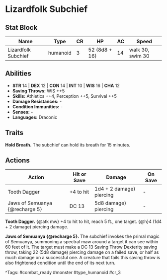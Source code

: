 # Lizardfolk Subchief

## Stat Block

| Name | Type | CR | HP | AC | Speed |
|------|------|----|----|----|-------|
| Lizardfolk Subchief | humanoid | 3 | 52 (8d8 + 16) | 14 | walk 30, swim 30 |

## Abilities

- **STR** 14 | **DEX** 12 | **CON** 14 | **INT** 10 | **WIS** 16 | **CHA** 12
- **Saving Throws:** WIS ++5  
- **Skills:** Athletics ++4, Perception ++5, Survival ++5  
- **Damage Resistances:** -  
- **Condition Immunities:** -  
- **Senses:** -  
- **Languages:** Draconic

## Traits

**Hold Breath.** The subchief can hold its breath for 15 minutes.


## Actions

| Action | Hit or Save | Damage | On Save |
|--------|--------------|--------|----------|
| Tooth Dagger | +4 to hit | 1d4 + 2 damage) piercing | - |
| Jaws of Semuanya {@recharge 5} | DC 13 | 5d8 damage) piercing | - |

**Tooth Dagger.** {@atk mw} +4 to hit to hit, reach 5 ft., one target. {@h}4 (1d4 + 2 damage) piercing damage.

**Jaws of Semuanya {@recharge 5}.** The subchief invokes the primal magic of Semuanya, summoning a spectral maw around a target it can see within 60 feet of it. The target must make a DC 13 Saving Throw Dexterity saving throw, taking 22 (5d8 damage) piercing damage on a failed save, or half as much damage on a successful one. A creature that fails this saving throw is also frightened condition until the end of its next turn.


^Tags: #combat_ready #monster #type_humanoid #cr_3